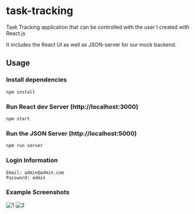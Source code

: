 # task-tracking
Task Tracking application that can be controlled with the user I created with React.js

It includes the React UI as well as JSON-server for our mock backend.

## Usage

### Install dependencies

```
npm install
```

### Run React dev Server (http://localhost:3000)

```
npm start
```

### Run the JSON Server (http://localhost:5000)

```
npm run server
```

### Login Information

```
Email: admin@admin.com
Password: admin
```

### Example Screenshots
![1](https://user-images.githubusercontent.com/55251990/144811463-8b1fe82c-4116-47ef-979f-9a8af17f6f96.PNG)
![2](https://user-images.githubusercontent.com/55251990/144811474-78aec3e5-2787-4d95-a50c-ec263e1c7040.PNG)
